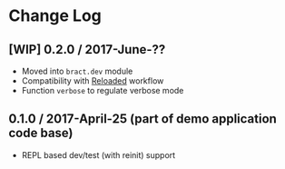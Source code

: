 # Change Log

## [WIP] 0.2.0 / 2017-June-??
- Moved into `bract.dev` module
- Compatibility with [Reloaded](https://github.com/stuartsierra/reloaded) workflow
- Function `verbose` to regulate verbose mode


## 0.1.0 / 2017-April-25 (part of demo application code base)
- REPL based dev/test (with reinit) support

